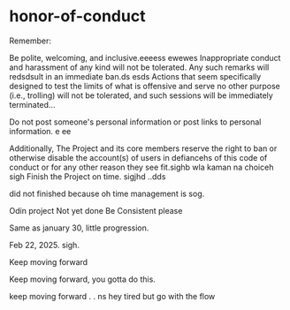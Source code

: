 # honor-of-conduct
Remember:

Be polite, welcoming, and inclusive.eeeess
ewewes
Inappropriate conduct and harassment of any kind will not be tolerated. Any such remarks will redsdsult in an immediate ban.ds
esds
Actions that seem specifically designed to test the limits of what is offensive and serve no other purpose (i.e., trolling) will not be tolerated, and such sessions will be immediately terminated...

Do not post someone's personal information or post links to personal information. e ee 

Additionally, The Project and its core members reserve the right to ban or otherwise disable the account(s) of users in defiancehs of this code of conduct or for any other reason they see fit.sighb
 wla kaman na choiceh
sigh
Finish the Project on time.  sigjhd
..dds

did not finished because oh time management is sog.



Odin project
Not yet done
Be Consistent please

Same as january 30, little progression.

Feb 22, 2025. sigh.


Keep moving forward

Keep moving forward, you gotta do this.

keep moving forward . . ns
hey
tired but go with the flow 
